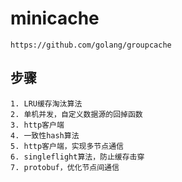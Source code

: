 # minicache
    https://github.com/golang/groupcache

## 步骤
    1. LRU缓存淘汰算法
    2. 单机并发，自定义数据源的回掉函数
    3. http客户端
    4. 一致性hash算法
    5. http客户端，实现多节点通信
    6. singleflight算法，防止缓存击穿
    7. protobuf，优化节点间通信